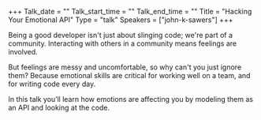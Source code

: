 +++
Talk_date = ""
Talk_start_time = ""
Talk_end_time = ""
Title = "Hacking Your Emotional API"
Type = "talk"
Speakers = ["john-k-sawers"]
+++

Being a good developer isn't just about slinging code; we're part of a community. Interacting with others in a community means feelings are involved.

But feelings are messy and uncomfortable, so why can't you just ignore them? Because emotional skills are critical for working well on a team, and for writing code every day.

In this talk you’ll learn how emotions are affecting you by modeling them as an API and looking at the code.
